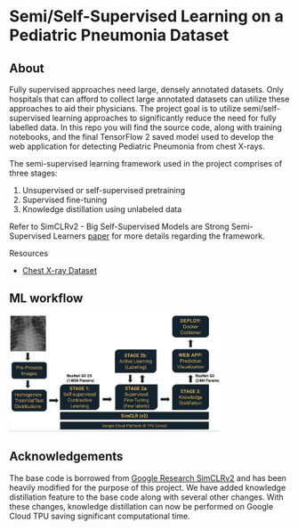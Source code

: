 # Semi/Self-Supervised Learning on a Pediatric Pneumonia Dataset

## About
Fully supervised approaches need large, densely annotated datasets. Only hospitals that can afford to collect large annotated datasets can utilize these approaches to aid their physicians. The project goal is to utilize semi/self-supervised learning approaches to significantly reduce the need for fully labelled data. In this repo you will find the source code, along with training notebooks, and the final TensorFlow 2 saved model used to develop the web application for detecting Pediatric Pneumonia from chest X-rays.

The semi-supervised learning framework used in the project comprises of three stages: 

1. Unsupervised or self-supervised pretraining
2. Supervised fine-tuning
3. Knowledge distillation using unlabeled data

Refer to SimCLRv2 - Big Self-Supervised Models are Strong Semi-Supervised Learners [paper](https://arxiv.org/abs/2006.10029) for more details regarding the framework.

Resources

- [Chest X-ray Dataset](https://data.mendeley.com/datasets/rscbjbr9sj/2?__hstc=25856994.691713ea611804e2a755290a622023a7.1641825897692.1641825897692.1641825897692.1&__hssc=25856994.1.1641825897692&__hsfp=1000557398)

## ML workflow

<img src="Workflow.png" width=75% height=75%>

## Acknowledgements

The base code is borrowed from [Google Research SimCLRv2](https://github.com/google-research/simclr) and has been heavily modified for the purpose of this project. We have added knowledge distillation feature to the base code along with several other changes. With these changes, knowledge distillation can now be performed on Google Cloud TPU saving significant computational time. 
